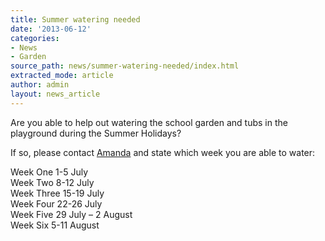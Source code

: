 ```yaml
---
title: Summer watering needed
date: '2013-06-12'
categories:
- News
- Garden
source_path: news/summer-watering-needed/index.html
extracted_mode: article
author: admin
layout: news_article
---
```


Are you able to help out watering the school garden and tubs in the playground during the Summer Holidays?

If so, please contact [Amanda](mailto:njstorey@globalnet.co.uk) and state which week you are able to water:

Week One 1-5 July  
Week Two 8-12 July  
Week Three 15-19 July  
Week Four 22-26 July  
Week Five 29 July – 2 August  
Week Six 5-11 August
